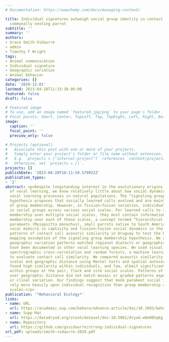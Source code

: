 ```yaml
---
# Documentation: https://wowchemy.com/docs/managing-content/

title: Individual signatures outweigh social group identity in contact calls of a
  communally nesting parrot
subtitle: ''
summary: ''
authors:
- Grace Smith-Vidaurre
- admin
- Timothy F Wright
tags:
- Animal communication
- Individual signature
- Geographic variation
- Animal behavior
categories: []
date: '2019-12-01'
lastmod: 2023-04-28T11:33:38-06:00
featured: false
draft: false

# Featured image
# To use, add an image named `featured.jpg/png` to your page's folder.
# Focal points: Smart, Center, TopLeft, Top, TopRight, Left, Right, BottomLeft, Bottom, BottomRight.
image:
  caption: ''
  focal_point: ''
  preview_only: false

# Projects (optional).
#   Associate this post with one or more of your projects.
#   Simply enter your project's folder or file name without extension.
#   E.g. `projects = ["internal-project"]` references `content/project/deep-learning/index.md`.
#   Otherwise, set `projects = []`.
projects: []
publishDate: '2023-04-28T18:11:59.579922Z'
publication_types:
- '2'
abstract: <p>Despite longstanding interest in the evolutionary origins and maintenance
  of vocal learning, we know relatively little about how social dynamics influence
  vocal learning processes in natural populations. The “signaling group membership”
  hypothesis proposes that socially learned calls evolved and are maintained as signals
  of group membership. However, in fission–fusion societies, individuals can interact
  in social groups across various social scales. For learned calls to signal group
  membership over multiple social scales, they must contain information about group
  membership over each of these scales, a concept termed “hierarchical mapping.” Monk
  parakeets (Myiopsitta monachus), small parrots native to South America, exhibit
  vocal mimicry in captivity and fission–fusion social dynamics in the wild. We examined
  patterns of contact call acoustic similarity in Uruguay to test the hierarchical
  mapping assumption of the signaling group membership hypothesis. We also asked whether
  geographic variation patterns matched regional dialects or geographic clines that
  have been documented in other vocal learning species. We used visual inspection,
  spectrographic cross-correlation and random forests, a machine learning approach,
  to evaluate contact call similarity. We compared acoustic similarity across social
  scales and geographic distance using Mantel tests and spatial autocorrelation. We
  found high similarity within individuals, and low, albeit significant, similarity
  within groups at the pair, flock and site social scales. Patterns of acoustic similarity
  over geographic distance did not match mosaic or graded patterns expected in dialectal
  or clinal variation. Our findings suggest that monk parakeet social interactions
  rely more heavily upon individual recognition than group membership at higher social
  scales.</p>
publication: '*Behavioral Ecology*'
links:
- name: URL
  url: https://academic.oup.com/beheco/advance-article/doi/10.1093/beheco/arz202/5680715
- name: Supp Mat
  url: https://datadryad.org/stash/dataset/doi:10.5061/dryad.w6m905qkg
- name: Repository
  url: https://github.com/gsvidaurre/strong-individual-signatures  
url_pdf: uploads/smith-vidaurre-2019.pdf
---
```

